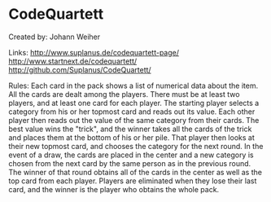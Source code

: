 CodeQuartett
============
Created by:
Johann Weiher

Links:
http://www.suplanus.de/codequartett-page/
http://www.startnext.de/codequartett/
http://github.com/Suplanus/CodeQuartett/

Rules:
Each card in the pack shows a list of numerical data about the item.
All the cards are dealt among the players.
There must be at least two players, and at least one card for each player.
The starting player selects a category from his or her topmost card and reads out its value.
Each other player then reads out the value of the same category from their cards.
The best value wins the "trick", and the winner takes all the cards of the trick and places them at the bottom of his or her pile.
That player then looks at their new topmost card, and chooses the category for the next round.
In the event of a draw, the cards are placed in the center and a new category is chosen from the next card by the same person as in the previous round.
The winner of that round obtains all of the cards in the center as well as the top card from each player.
Players are eliminated when they lose their last card, and the winner is the player who obtains the whole pack.
